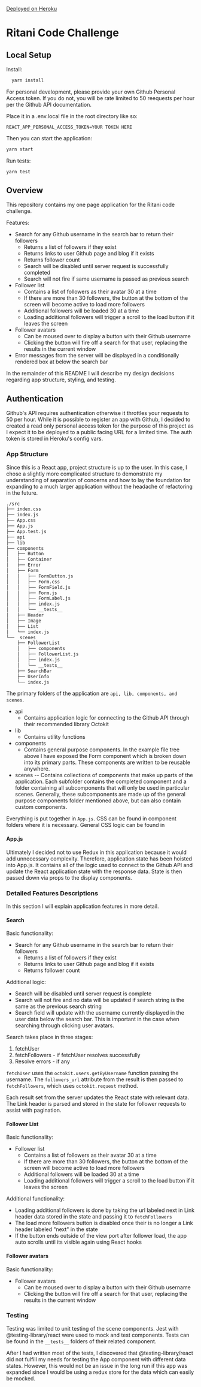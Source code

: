 [Deployed on Heroku](https://git-follower-finder.herokuapp.com/)

# Ritani Code Challenge

## Local Setup

Install:

```sh
  yarn install
```

For personal development, please provide your own Github Personal Access token. If you do not, you will be rate limited to 50 reequests per hour per the Github API documentation.

Place it in a .env.local file in the root directory like so:

`REACT_APP_PERSONAL_ACCESS_TOKEN=YOUR TOKEN HERE`

Then you can start the application:

```sh
yarn start
```

Run tests:

```sh
yarn test
```

## Overview

This repository contains my one page application for the Ritani code challenge.

Features:

- Search for any Github username in the search bar to return their followers
  - Returns a list of followers if they exist
  - Returns links to user Github page and blog if it exists
  - Returns follower count
  - Search will be disabled until server request is successfully completed
  - Search will not fire if same username is passed as previous search
- Follower list
  - Contains a list of followers as their avatar 30 at a time
  - If there are more than 30 followers, the button at the bottom of the screen will become active to load more followers
  - Additional followers will be loaded 30 at a time
  - Loading additional followers will trigger a scroll to the load button if it leaves the screen
- Follower avatars
  - Can be moused over to display a button with their Github username
  - Clicking the button will fire off a search for that user, replacing the results in the current window
- Error messages from the server will be displayed in a conditionally rendered box at below the search bar

In the remainder of this README I will describe my design decisions regarding app structure, styling, and testing.

## Authentication

Github's API requires authentication otherwise it throttles your requests to 50 per hour. While it is possible to register an app with Github, I decided to created a read only personal access token for the purpose of this project as I expect it to be deployed to a public facing URL for a limited time. The auth token is stored in Heroku's config vars.

### App Structure

Since this is a React app, project structure is up to the user. In this case, I chose a slightly more complicated structure to demonstrate my understanding of separation of concerns and how to lay the foundation for expanding to a much larger application without the headache of refactoring in the future.

```bash
./src
├── index.css
├── index.js
├── App.css
├── App.js
├── App.test.js
├── api
├── lib
├── components
│   ├── Button
│   ├── Container
│   ├── Error
│   ├── Form
│   │   ├── FormButton.js
│   │   ├── Form.css
│   │   ├── FormField.js
│   │   ├── Form.js
│   │   ├── FormLabel.js
│   │   ├── index.js
│   │   └── __tests__
│   ├── Header
│   ├── Image
│   ├── List
│   └── index.js
└──  scenes
    ├── FollowerList
    │   ├── components
    │   ├── FollowerList.js
    │   ├── index.js
    │   └── __tests__
    ├── SearchBar
    ├── UserInfo
    └── index.js
```

The primary folders of the application are `api, lib, components, and scenes`.

- api
  - Contains application logic for connecting to the Github API through their recommended library Octokit
- lib
  - Contains utility functions
- components
  - Contains general purpose components. In the example file tree above I have exposed the Form component which is broken down into its primary parts. These components are written to be reusable anywhere.
- scenes
  -- Contains collections of components that make up parts of the application. Each subfolder contains the completed component and a folder containing all subcomponents that will only be used in particular scenes. Generally, these subcomponents are made up of the general purpose components folder mentioned above, but can also contain custom components.

Everything is put together in `App.js`. CSS can be found in component folders where it is necessary. General CSS logic can be found in

#### App.js

Ultimately I decided not to use Redux in this application because it would add unnecessary complexity. Therefore, application state has been hoisted into App.js. It contains all of the logic used to connect to the Github API and update the React application state with the response data. State is then passed down via props to the display components.

### Detailed Features Descriptions

In this section I will explain application features in more detail.

#### Search

Basic functionality:

- Search for any Github username in the search bar to return their followers
  - Returns a list of followers if they exist
  - Returns links to user Github page and blog if it exists
  - Returns follower count

Additional logic:

- Search will be disabled until server request is complete
- Search will not fire and no data will be updated if search string is the same as the previous search string
- Search field will update with the username currently displayed in the user data below the search bar. This is important in the case when searching through clicking user avatars.

Search takes place in three stages:

1. fetchUser
2. fetchFollowers - if fetchUser resolves successfully
3. Resolve errors - if any

`fetchUser` uses the `octokit.users.getByUsername` function passing the username. The `followers_url` attribute from the result is then passed to `fetchFollowers`, which uses `octokit.request` method.

Each result set from the server updates the React state with relevant data. The Link header is parsed and stored in the state for follower requests to assist with pagination.

#### Follower List

Basic functionality:

- Follower list
  - Contains a list of followers as their avatar 30 at a time
  - If there are more than 30 followers, the button at the bottom of the screen will become active to load more followers
  - Additional followers will be loaded 30 at a time
  - Loading additional followers will trigger a scroll to the load button if it leaves the screen

Additional functionality:

- Loading additional followers is done by taking the url labeled next in Link header data stored in the state and passing it to `fetchFollowers`
- The load more followers button is disabled once their is no longer a Link header labeled "next" in the state
- If the button ends outside of the view port after follower load, the app auto scrolls until its visible again using React hooks

#### Follower avatars

Basic functionality:

- Follower avatars
  - Can be moused over to display a button with their Github username
  - Clicking the button will fire off a search for that user, replacing the results in the current window

### Testing

Testing was limited to unit testing of the scene components. Jest with @testing-library/react were used to mock and test components. Tests can be found in the `__tests__` folders of their related component.

After I had written most of the tests, I discovered that @testing-library/react did not fulfill my needs for testing the App component with different data states. However, this would not be an issue in the long run if this app was expanded since I would be using a redux store for the data which can easily be mocked.
